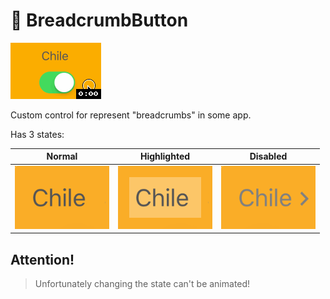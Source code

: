 # 🍞 BreadcrumbButton

![](./Documentation/example.gif)

Custom control for represent "breadcrumbs" in some app.

Has 3 states:

| Normal | Highlighted | Disabled |
|:------:|:--------:|:-----------:| 
| ![](./Documentation/normal-state.png) |  ![](./Documentation/highlighted-state.png) | ![](./Documentation/disabled-state.png) |

## Attention!

> Unfortunately changing the state can't be animated!